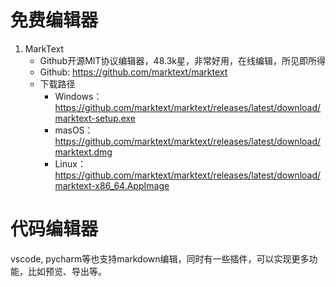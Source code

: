 # 免费编辑器
1. MarkText
    - Github开源MIT协议编辑器，48.3k星，非常好用，在线编辑，所见即所得
    - Github: https://github.com/marktext/marktext
    - 下载路径
        - Windows：https://github.com/marktext/marktext/releases/latest/download/marktext-setup.exe
        - masOS：https://github.com/marktext/marktext/releases/latest/download/marktext.dmg
        - Linux：https://github.com/marktext/marktext/releases/latest/download/marktext-x86_64.AppImage

# 代码编辑器

vscode, pycharm等也支持markdown编辑，同时有一些插件，可以实现更多功能，比如预览、导出等。